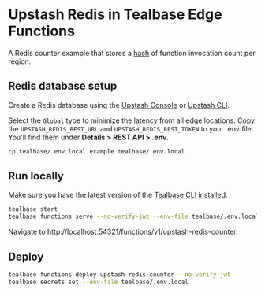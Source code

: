 # Upstash Redis in Tealbase Edge Functions

A Redis counter example that stores a [hash](https://redis.io/commands/hincrby/) of function invocation count per region.

## Redis database setup

Create a Redis database using the [Upstash Console](https://console.upstash.com/) or [Upstash CLI](https://github.com/upstash/cli).

Select the `Global` type to minimize the latency from all edge locations. Copy the `UPSTASH_REDIS_REST_URL` and `UPSTASH_REDIS_REST_TOKEN` to your .env file. You'll find them under **Details > REST API > .env**.

```bash
cp tealbase/.env.local.example tealbase/.env.local
```

## Run locally

Make sure you have the latest version of the [Tealbase CLI installed](https://tealbase.com/docs/guides/cli#installation).

```bash
tealbase start
tealbase functions serve --no-verify-jwt --env-file tealbase/.env.local
```

Navigate to http://localhost:54321/functions/v1/upstash-redis-counter.

## Deploy

```bash
tealbase functions deploy upstash-redis-counter --no-verify-jwt
tealbase secrets set --env-file tealbase/.env.local
```
